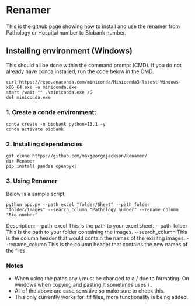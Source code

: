 # Renamer
This is the github page showing how to install and use the renamer from Pathology or Hospital number to Biobank number.

## Installing environment (Windows)
This should all be done within the command prompt (CMD).
If you do not already have conda installed, run the code below in the CMD.

```
curl https://repo.anaconda.com/miniconda/Miniconda3-latest-Windows-x86_64.exe -o miniconda.exe
start /wait "" .\miniconda.exe /S
del miniconda.exe
```

### 1. Create a conda environment:

```
conda create -n biobank python=13.1 -y
conda activate biobank
```
### 2. Installing dependancies

```
git clone https://github.com/maxgeorgejackson/Renamer/
dir Renamer
pip install pandas openpyxl
```

### 3. Using Renamer
Below is a sample script:
```
python app.py --path_excel "folder/Sheet" --path_folder "folder/Images" --search_column "Pathology number" --rename_column "Bio number"
```
Description:
--path_excel 
This is the path to your excel sheet.
--path_folder
This is the path to your folder containing the images.
--search_column
This is the column header that would contain the names of the exisitng images.
--rename_column
This is the column header that contains the new names of the files.

### Notes
- When using the paths any \ must be changed to a / due to formating. On windows when copying and pasting it sometimes uses \ .
- All of the above are case sensitive so make sure to check this.
- This only currently works for .tif files, more functionality is being added.

